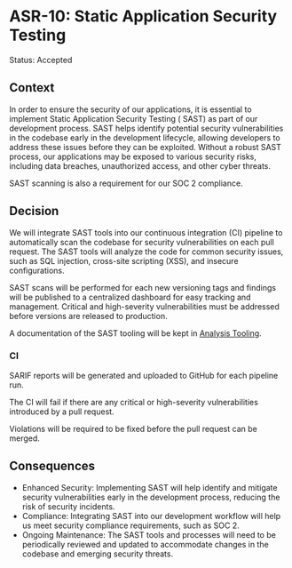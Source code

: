 # ASR-10: Static Application Security Testing

Status: Accepted

## Context

In order to ensure the security of our applications, it is essential to implement Static Application Security Testing (
SAST) as part of our development process. SAST helps identify potential security vulnerabilities in the codebase early
in the development lifecycle, allowing developers to address these issues before they can be exploited. Without a robust
SAST process, our applications may be exposed to various security risks, including data breaches, unauthorized access,
and other cyber threats.

SAST scanning is also a requirement for our SOC 2 compliance.

## Decision

We will integrate SAST tools into our continuous integration (CI) pipeline to automatically scan the codebase for
security vulnerabilities on each pull request. The SAST tools will analyze the code for common security issues, such as
SQL injection, cross-site scripting (XSS), and insecure configurations.

SAST scans will be performed for each new versioning tags and findings will be published to a centralized dashboard for
easy tracking and management. Critical and high-severity vulnerabilities must be addressed before versions are released
to production.

A documentation of the SAST tooling will be kept
in [Analysis Tooling](https://equisoft.atlassian.net/wiki/spaces/HRMI/pages/52232356/Analysis+tooling).

### CI

SARIF reports will be generated and uploaded to GitHub for each pipeline run.

The CI will fail if there are any critical or high-severity vulnerabilities introduced by a pull request.

Violations will be required to be fixed before the pull request can be merged.

## Consequences

- Enhanced Security: Implementing SAST will help identify and mitigate security vulnerabilities early in the development
  process, reducing the risk of security incidents.
- Compliance: Integrating SAST into our development workflow will help us meet security compliance requirements, such as
  SOC 2.
- Ongoing Maintenance: The SAST tools and processes will need to be periodically reviewed and updated to accommodate
  changes in the codebase and emerging security threats.
